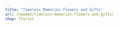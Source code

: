 ```yaml
---
title: "Timeless Memories Flowers and Gifts"
url: /newman/timeless-memories-flowers-and-gifts/
shop: florist
---
```

